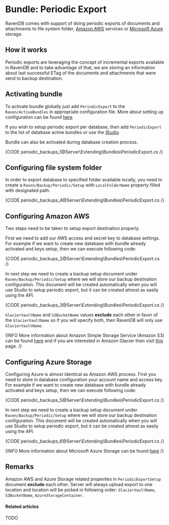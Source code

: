 # Bundle: Periodic Export

RavenDB comes with support of doing periodic exports of documents and attachments to file system folder, [Amazon AWS](http://aws.amazon.com/) services or [Microsoft Azure](http://azure.microsoft.com/) storage.  

## How it works

Periodic exports are leveraging the concept of incremental exports available in RavenDB and to take advantage of that, we are storing an information about last successful ETag of the documents and attachments that were send to backup destination.

## Activating bundle

To activate bundle globally just add `PeriodicExport` to the `Raven/ActiveBundles` in appropriate configuration file. More about setting up configuration can be found [here](../Administration/configuration).

If you wish to setup periodic export per database, then add `PeriodicExport` to the list of database active bundles or use the [Studio](../../studio/bundles/periodicbackup).

Bundle can also be activated during database creation process.

{CODE periodic_backups_1@Server\Extending\Bundles\PeriodicExport.cs /}

## Configuring file system folder

In order to export database to specified folder available locally, you need to create a `Raven/Backup/Periodic/Setup` with `LocalFolderName` property filled with designated path.

{CODE periodic_backups_4@Server\Extending\Bundles\PeriodicExport.cs /}

## Configuring Amazon AWS

Two steps need to be taken to setup export destination properly.

First we need to add our AWS access and secret key to database settings. For example if we want to create new database with bundle already activated and keys setup, then we can execute following code:

{CODE periodic_backups_2@Server\Extending\Bundles\PeriodicExport.cs /}

In next step we need to create a backup setup document under `Raven/Backup/Periodic/Setup` where we will store our backup destination configuration. This document will be created automatically when you will use Studio to setup periodic export, but it can be created almost as easily using the API.

{CODE periodic_backups_3@Server\Extending\Bundles\PeriodicExport.cs /}

`GlacierVaultName` and `S3BucketName` values **exclude** each other in favor of the `GlacierVaultName` so if you will specify both, then RavenDB will only use `GlacierVaultName`. 

{INFO More information about Amazon Simple Storage Service (Amazon S3) can be found [here](http://aws.amazon.com/s3/) and if you are interested in Amazon Glacier then visit [this](http://aws.amazon.com/glacier/) page. /}

## Configuring Azure Storage

Configuring Azure is almost identical as Amazon AWS process. First you need to store in database configuration your account name and access key. For example if we want to create new database with bundle already activated and keys setup, then we can execute following code:

{CODE periodic_backups_5@Server\Extending\Bundles\PeriodicExport.cs /}

In next step we need to create a backup setup document under `Raven/Backup/Periodic/Setup` where we will store our backup destination configuration. This document will be created automatically when you will use Studio to setup periodic export, but it can be created almost as easily using the API.

{CODE periodic_backups_6@Server\Extending\Bundles\PeriodicExport.cs /}

{INFO More information about Microsoft Azure Storage can be found [here](http://azure.microsoft.com/en-us/services/storage/) /}

## Remarks

Amazon AWS and Azure Storage related properties in `PeriodicExportSetup` document **exclude** each other. Server will always upload export to one location and location will be picked in following order: `GlacierVaultName`, `S3BucketName`, `AzureStorageContainer`.

#### Related articles

TODO